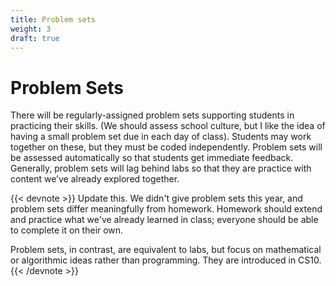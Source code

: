 ```yaml
---
title: Problem sets
weight: 3
draft: true
---
```


# Problem Sets

There will be regularly-assigned problem sets supporting students in practicing their skills. (We should assess school culture, but I like the idea of having a small problem set due in each day of class). Students may work together on these, but they must be coded independently. Problem sets will be assessed automatically so that students get immediate feedback. Generally, problem sets will lag behind labs so that they are practice with content we’ve already explored together.

{{< devnote >}}
Update this. We didn't give problem sets this year, and problem sets differ
meaningfully from homework. Homework should extend and practice what we've
already learned in class; everyone should be able to complete it on their own. 

Problem sets, in contrast, are equivalent to labs, but focus on mathematical or
algorithmic ideas rather than programming. They are introduced in CS10.
{{< /devnote >}}
